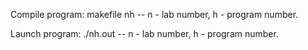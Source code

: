 Compile program: makefile nh -- n - lab number, h - program number.

Launch program: ./nh.out -- n - lab number, h - program number.
